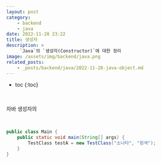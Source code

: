 ```yaml
---
layout: post
category:
    - backend
    - java
date: 2022-11-28 23:22
title: 생성자
description: >
     `Java`의 `생성자(Constructor)`에 대한 정리
image: /assets/img/backend/java.png
related_posts:
    - _posts/backend/java/2022-11-28-java-object.md
---
```


* toc
{:toc}
  
&nbsp;  

자바 생성자의 

&nbsp;  

```java
public class Main {     
    public static void main(String[] args) { 
        TestClass testA = new TestClass("소나타", "흰색");
    }
}
```
